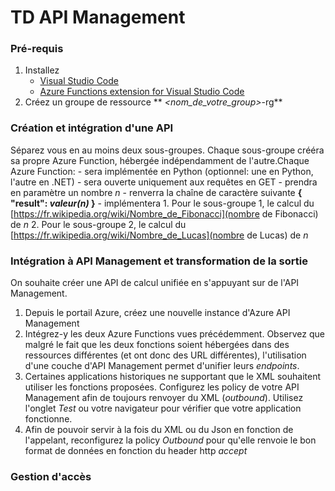 # TD API Management

### Pré-requis
1. Installez
    - [Visual Studio Code](https://code.visualstudio.com/)
    - [Azure Functions extension for Visual Studio Code](https://marketplace.visualstudio.com/items?itemName=ms-azuretools.vscode-azurefunctions)
2. Créez un groupe de ressource ** *<nom_de_votre_group>*-rg**

### Création et intégration d'une API
Séparez vous en au moins deux sous-groupes. Chaque sous-groupe crééra sa propre Azure Function, hébergée indépendamment de l'autre.Chaque Azure Function:
    - sera implémentée en Python (optionnel: une en Python, l'autre en .NET)
    - sera ouverte uniquement aux requêtes en GET
    - prendra en paramètre un nombre *n*
    - renverra la chaîne de caractère suivante **{ "result": *valeur(n)* }**
    - implémentera
        1. Pour le sous-groupe 1, le calcul du [https://fr.wikipedia.org/wiki/Nombre_de_Fibonacci](nombre de Fibonacci) de *n*
        2. Pour le sous-groupe 2, le calcul du [https://fr.wikipedia.org/wiki/Nombre_de_Lucas](nombre de Lucas) de *n*

    

### Intégration à API Management et transformation de la sortie
On souhaite créer une API de calcul unifiée en s'appuyant sur de l'API Management.
1. Depuis le portail Azure, créez une nouvelle instance d'Azure API Management
2. Intégrez-y les deux Azure Functions vues précédemment. Observez que malgré le fait que les deux fonctions soient hébergées dans des ressources différentes (et ont donc des URL différentes), l'utilisation d'une couche d'API Management permet d'unifier leurs *endpoints*.
3. Certaines applications historiques ne supportant que le XML souhaitent utiliser les fonctions proposées. Configurez les policy de votre API Management afin de toujours renvoyer du XML (*outbound*). Utilisez l'onglet *Test* ou votre navigateur pour vérifier que votre application fonctionne.
4. Afin de pouvoir servir à la fois du XML ou du Json en fonction de l'appelant, reconfigurez la policy *Outbound* pour qu'elle renvoie le bon format de données en fonction du header http *accept*

### Gestion d'accès
